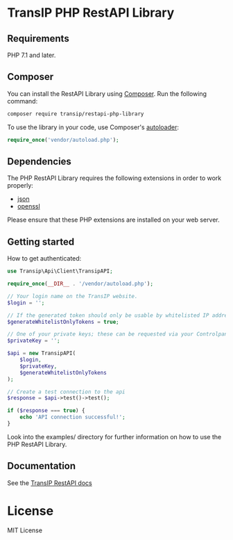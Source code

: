 # TransIP PHP RestAPI Library 

## Requirements
PHP 7.1 and later.

## Composer
You can install the RestAPI Library using [Composer](http://getcomposer.org/). Run the following command:
```bash
composer require transip/restapi-php-library
```
To use the library in your code, use Composer's [autoloader](https://getcomposer.org/doc/01-basic-usage.md#autoloading):
```php
require_once('vendor/autoload.php');
```

## Dependencies
The PHP RestAPI Library requires the following extensions in order to work properly:
* [json](https://www.php.net/manual/en/book.json.php)
* [openssl](https://www.php.net/manual/en/book.openssl.php)

Please ensure that these PHP extensions are installed on your web server.

## Getting started
How to get authenticated:
```php
use Transip\Api\Client\TransipAPI;

require_once(__DIR__ . '/vendor/autoload.php');

// Your login name on the TransIP website.
$login = '';

// If the generated token should only be usable by whitelisted IP addresses in your Controlpanel
$generateWhitelistOnlyTokens = true;

// One of your private keys; these can be requested via your Controlpanel
$privateKey = '';

$api = new TransipAPI(
    $login,
    $privateKey,
    $generateWhitelistOnlyTokens
);

// Create a test connection to the api
$response = $api->test()->test();

if ($response === true) {
    echo 'API connection successful!';
}
```

Look into the examples/ directory for further information on how to use the PHP RestAPI Library.

## Documentation
See the [TransIP RestAPI docs](https://api.transip.nl/rest/docs.html)

# License
MIT License
